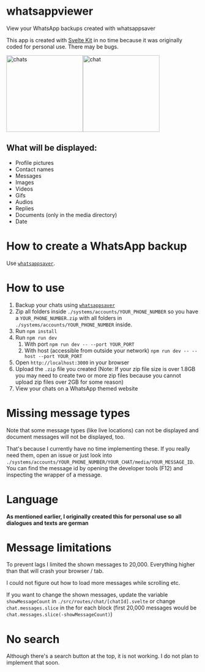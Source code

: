 # whatsappviewer

View your WhatsApp backups created with whatsappsaver

This app is created with [Svelte Kit](https://kit.svelte.dev) in no time because it was originally coded for personal use. There may be bugs.

<img src="https://i.ibb.co/7SDjSqG/whatsappviewer-xge-1.png" alt="chats" width="200"><img src="https://i.ibb.co/pPbbbBm/whatsappviewer-xge-2.png" alt="chat" width="200">

## What will be displayed:
* Profile pictures
* Contact names
* Messages
* Images
* Videos
* Gifs
* Audios
* Replies
* Documents (only in the media directory)
* Date

# How to create a WhatsApp backup
Use [`whatsappsaver`](https://github.com/derxge/whatsappsaver).

# How to use
1. Backup your chats using [`whatsappsaver`](https://github.com/derxge/whatsappsaver)
2. Zip all folders inside `./systems/accounts/YOUR_PHONE_NUMBER` so you have a `YOUR_PHONE_NUMBER.zip` with all folders in `./systems/accounts/YOUR_PHONE_NUMBER` inside.
3. Run `npm install`
4. Run `npm run dev`
   1. With port `npm run dev -- --port YOUR_PORT`
   2. With host (accessible from outside your network) `npm run dev -- --host --port YOUR_PORT`
5. Open `http://localhost:3000` in your browser
6. Upload the `.zip` file you created (Note: If your zip file size is over 1.8GB you may need to create two or more zip files because you cannot upload zip files over 2GB for some reason)
7. View your chats on a WhatsApp themed website

# Missing message types
Note that some message types (like live locations) can not be displayed and document messages will not be displayed, too.

That's because I currently have no time implementing these. If you really need them, open an issue or just look into `./systems/accounts/YOUR_PHONE_NUMBER/YOUR_CHAT/media/YOUR_MESSAGE_ID`.
You can find the message id by opening the developer tools (F12) and inspecting the wrapper of a message.

# Language
**As mentioned earlier, I originally created this for personal use so all dialogues and texts are german**

# Message limitations
To prevent lags I limited the shown messages to 20,000. Everything higher than that will crash your browser / tab.

I could not figure out how to load more messages while scrolling etc.

If you want to change the shown messages, update the variable `showMessageCount` in `./src/routes/chat/[chatId].svelte` or change `chat.messages.slice` in the for each block (first 20,000 messages would be `chat.messages.slice(-showMessageCount)`)

# No search
Although there's a search button at the top, it is not working. I do not plan to implement that soon.